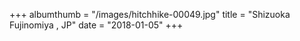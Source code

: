 +++
albumthumb = "/images/hitchhike-00049.jpg"
title = "Shizuoka Fujinomiya , JP"
date = "2018-01-05"
+++
